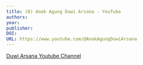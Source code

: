 ```yaml
---
title: (8) Anak Agung Duwi Arsana - YouTube
authors: 
year: 
publisher: 
DOI: 
URL: https://www.youtube.com/@AnakAgungDuwiArsana
---
```


[Duwi Arsana Youtube Channel](https://www.youtube.com/@AnakAgungDuwiArsana)